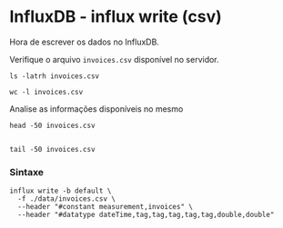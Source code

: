 # InfluxDB - influx write (csv)

Hora de escrever os dados no InfluxDB.

Verifique o arquivo `invoices.csv` disponível no servidor.
```
ls -latrh invoices.csv

wc -l invoices.csv
```

Analise as informações disponíveis no mesmo
```
head -50 invoices.csv


tail -50 invoices.csv
```

### Sintaxe
```
influx write -b default \
  -f ./data/invoices.csv \
  --header "#constant measurement,invoices" \
  --header "#datatype dateTime,tag,tag,tag,tag,tag,double,double"

```
